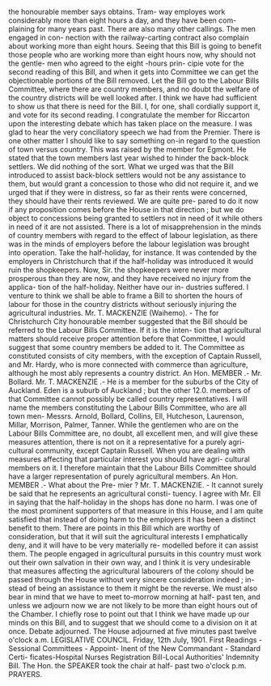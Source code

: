 the honourable member says obtains. Tram- way employes work considerably more than eight hours a day, and they have been com- plaining for many years past. There are also many other callings. The men engaged in con- nection with the railway-carting contract also complain about working more than eight hours. Seeing that this Bill is going to benefit those people who are working more than eight hours now, why should not the gentle- men who agreed to the eight -hours prin- cipie vote for the second reading of this Bill, and when it gets into Committee we can get the objectionable portions of the Bill removed. Let the Bill go to the Labour Bills Committee, where there are country members, and no doubt the welfare of the country districts will be well looked after. I think we have had sufficient to show us that there is need for the Bill. I, for one, shall cordially support it, and vote for its second reading. I congratulate the member for Riccarton upon the interesting debate which has taken place on the measure. I was glad to hear the very conciliatory speech we had from the Premier. There is one other matter I should like to say something on-in regard to the question of town versus country. This was raised by the member for Egmont. He stated that the town members last year wished to hinder the back-block settlers. We did nothing of the sort. What we urged was that the Bill introduced to assist back-block settlers would not be any assistance to them, but would grant a concession to those who did not require it, and we urged that if they were in distress, so far as their rents were concerned, they should have their rents reviewed. We are quite pre- pared to do it now if any proposition comes before the House in that direction ; but we do object to concessions being granted to settlers not in need of it while others in need of it are not assisted. There is a lot of misapprehension in the minds of country members with regard to the effect of labour legislation, as there was in the minds of employers before the labour legislation was brought into operation. Take the half-holiday, for instance. It was contended by the employers in Christchurch that if the half-holiday was introduced it would ruin the shopkeepers. Now, Sir. the shopkeepers were never more prosperous than they are now, and they have received no injury from the applica- tion of the half-holiday. Neither have our in- dustries suffered. I venture to think we shall be able to frame a Bill to shorten the hours of labour for those in the country districts without seriously injuring the agricultural industries. Mr. T. MACKENZIE (Waihemo). - The for Christchurch City honourable member suggested that the Bill should be referred to the Labour Bills Committee. If it is the inten- tion that agricultural matters should receive proper attention before that Committee, I would suggest that some country members be added to it. The Committee as constituted consists of city members, with the exception of Captain Russell, and Mr. Hardy, who is more connected with commerce than agriculture, although he most ably represents a country district. An Hon. MEMBER .- Mr. Bollard. Mr. T. MACKENZIE .- He is a member for the suburbs of the City of Auckland. Eden is a suburb of Auckland ; but the other 12.0. members of that Committee cannot possibly be called country representatives. I will name the members constituting the Labour Bills Committee, who are all town men- Messrs. Arnold, Bollard, Collins, Ell, Hutcheson, Laurenson, Millar, Morrison, Palmer, Tanner. While the gentlemen who are on the Labour Bills Committee are, no doubt, all excellent men, and will give these measures attention, there is not on it a representative for a purely agri- cultural community, except Captain Russell. When you are dealing with measures affecting that particular interest you should have agri- cultural members on it. I therefore maintain that the Labour Bills Committee should have a larger representation of purely agricultural members. An Hon. MEMBER .- What about the Pre- mier ? Mr. T. MACKENZIE. - It cannot surely be said that he represents an agricultural consti- tuency. I agree with Mr. Ell in saying that the half-holiday in the shops has done no harm. I was one of the most prominent supporters of that measure in this House, and I am quite satisfied that instead of doing harm to the employers it has been a distinct benefit to them. There are points in this Bill which are worthy of consideration, but that it will suit the agricultural interests I emphatically deny, and it will have to be very materially re- modelled before it can assist them. The people engaged in agricultural pursuits in this country must work out their own salvation in their own way, and I think it is very undesirable that measures affecting the agricultural labourers of the colony should be passed through the House without very sincere consideration indeed ; in- stead of being an assistance to them it might be the reverse. We must also bear in mind that we have to meet to-morrow morning at half- past ten, and unless we adjourn now we are not likely to be more than eight hours out of the Chamber. I chiefly rose to point out that I think we have made up our minds on this Bill, and to suggest that we should come to a division on it at once. Debate adjourned. The House adjourned at five minutes past twelve o'clock a.m. LEGISLATIVE COUNCIL. Friday, 12th July, 1901. First Readings - Sessional Committees - Appoint- Inent of the New Commandant - Standard Certi- ficates-Hospital Nurses Registration Bill-Local Authorities' Indemnity Bill. The Hon. the SPEAKER took the chair at half- past two o'clock p.m. PRAYERS. 